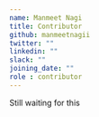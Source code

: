 ```yaml
---
name: Manmeet Nagi
title: Contributor
github: manmeetnagii
twitter: ""
linkedin: ""
slack: ""
joining_date: ""
role : contributor
---
```


Still waiting for this
